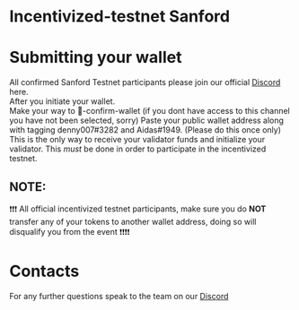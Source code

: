 # Incentivized-testnet Sanford

# Submitting your wallet #

All confirmed Sanford Testnet participants please join our official [Discord](https://discord.gg/Jrarctk4hG) here.  
After you initiate your wallet.   
Make your way to 👛-confirm-wallet  (if you dont have access to this channel you have not been selected, sorry)
Paste your public wallet address along with tagging denny007#3282 and Aidas#1949. (Please do this once only)   
This is the only way to receive your validator funds and initialize your validator. This *must* be done in order to participate in the incentivized testnet.


## NOTE:
❗❗❗ All official incentivized testnet participants, make sure you do **NOT** transfer any of your tokens to another wallet address,
doing so will disqualify you from the event ❗❗❗❗

# Contacts #
For any further questions speak to the team on our [Discord](https://discord.gg/Jrarctk4hG)
